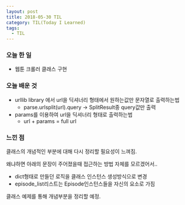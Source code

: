 ```yaml
---
layout: post
title: 2018-05-30 TIL
category: TIL(Today I Learned)
tags:
  - TIL
---
```




### 오늘 한 일

- 웹툰 크롤러 클래스 구현





### 오늘 배운 것

- urllib library 에서  url을 딕셔너리 형태에서 원하는값만 문자열로 출력하는법
  - parse.urlsplit(url).query -> SplitResult중 query값만 출력
- params를 이용하여 url을 딕셔너리 형태로 출력하는법
  - url + params = full url





### 느낀 점

클래스의 개념적인 부분에 대해 다시 정리할 필요성이 느껴짐.

왜냐하면 아래의 문장이 주어졌을때 접근하는 방법 자체를 모르겠어서..

- dict형태로 만들던 로직을 클래스 인스턴스 생성방식으로 변경
- episode_list리스트는 Episode인스턴스들을 자신의 요소로 가짐



클래스 예제를 통해 개념부분을 정리할 예정.
